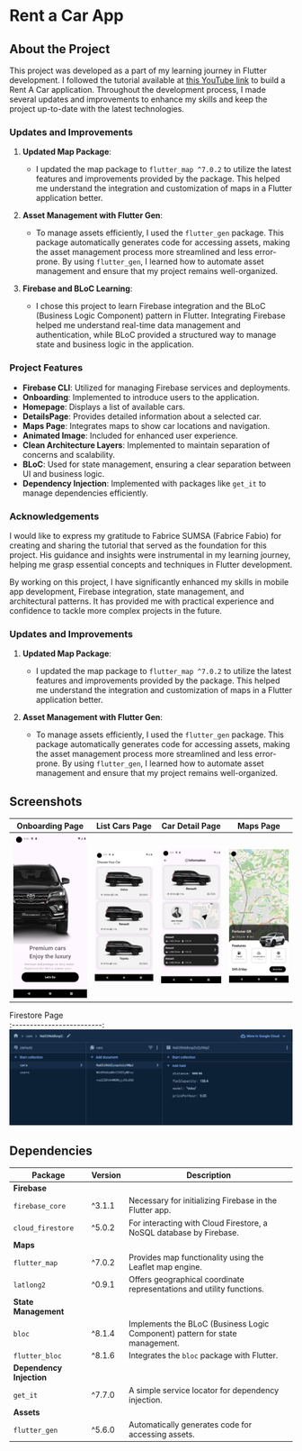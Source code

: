 # Rent a Car App
## About the Project

This project was developed as a part of my learning journey in Flutter development. I followed the tutorial available at [this YouTube link](https://www.youtube.com/watch?v=RKrWgdCUP1U) to build a Rent A Car application. Throughout the development process, I made several updates and improvements to enhance my skills and keep the project up-to-date with the latest technologies.

### Updates and Improvements

1. **Updated Map Package**:
   - I updated the map package to `flutter_map ^7.0.2` to utilize the latest features and improvements provided by the package. This helped me understand the integration and customization of maps in a Flutter application better.

2. **Asset Management with Flutter Gen**:
   - To manage assets efficiently, I used the `flutter_gen` package. This package automatically generates code for accessing assets, making the asset management process more streamlined and less error-prone. By using `flutter_gen`, I learned how to automate asset management and ensure that my project remains well-organized.

3. **Firebase and BLoC Learning**:
   - I chose this project to learn Firebase integration and the BLoC (Business Logic Component) pattern in Flutter. Integrating Firebase helped me understand real-time data management and authentication, while BLoC provided a structured way to manage state and business logic in the application.

### Project Features

- **Firebase CLI**: Utilized for managing Firebase services and deployments.
- **Onboarding**: Implemented to introduce users to the application.
- **Homepage**: Displays a list of available cars.
- **DetailsPage**: Provides detailed information about a selected car.
- **Maps Page**: Integrates maps to show car locations and navigation.
- **Animated Image**: Included for enhanced user experience.
- **Clean Architecture Layers**: Implemented to maintain separation of concerns and scalability.
- **BLoC**: Used for state management, ensuring a clear separation between UI and business logic.
- **Dependency Injection**: Implemented with packages like `get_it` to manage dependencies efficiently.

### Acknowledgements

I would like to express my gratitude to Fabrice SUMSA (Fabrice Fabio) for creating and sharing the tutorial that served as the foundation for this project. His guidance and insights were instrumental in my learning journey, helping me grasp essential concepts and techniques in Flutter development.

By working on this project, I have significantly enhanced my skills in mobile app development, Firebase integration, state management, and architectural patterns. It has provided me with practical experience and confidence to tackle more complex projects in the future.


### Updates and Improvements

1. **Updated Map Package**:
   - I updated the map package to `flutter_map ^7.0.2` to utilize the latest features and improvements provided by the package. This helped me understand the integration and customization of maps in a Flutter application better.

2. **Asset Management with Flutter Gen**:
   - To manage assets efficiently, I used the `flutter_gen` package. This package automatically generates code for accessing assets, making the asset management process more streamlined and less error-prone. By using `flutter_gen`, I learned how to automate asset management and ensure that my project remains well-organized.

## Screenshots

Onboarding Page            | List Cars Page            | Car Detail Page           | Maps Page
:-------------------------:|:-------------------------:|:-------------------------:|:-------------------------:
<img src="https://github.com/NurhayatYurtaslan/rent_a_car_app/blob/main/images/1.png?raw=true" width="200"/> | <img src="https://github.com/NurhayatYurtaslan/rent_a_car_app/blob/main/images/2.png?raw=true" width="200"/> | <img src="https://github.com/NurhayatYurtaslan/rent_a_car_app/blob/main/images/3.png?raw=true" width="200"/> | <img src="https://github.com/NurhayatYurtaslan/rent_a_car_app/blob/main/images/4.png?raw=true" width="200"/> 


Firestore Page                    
:-------------------------:
![](https://github.com/NurhayatYurtaslan/rent_a_car_app/blob/main/images/6.PNG?raw=true)



## Dependencies

| Package             | Version  | Description                                                                 |
|---------------------|----------|-----------------------------------------------------------------------------|
| **Firebase**        |          |                                                                             |
| `firebase_core`     | ^3.1.1   | Necessary for initializing Firebase in the Flutter app.                     |
| `cloud_firestore`   | ^5.0.2   | For interacting with Cloud Firestore, a NoSQL database by Firebase.         |
| **Maps**            |          |                                                                             |
| `flutter_map`       | ^7.0.2   | Provides map functionality using the Leaflet map engine.                    |
| `latlong2`          | ^0.9.1   | Offers geographical coordinate representations and utility functions.       |
| **State Management**|          |                                                                             |
| `bloc`              | ^8.1.4   | Implements the BLoC (Business Logic Component) pattern for state management.|
| `flutter_bloc`      | ^8.1.6   | Integrates the `bloc` package with Flutter.                                 |
| **Dependency Injection**|      |                                                                             |
| `get_it`            | ^7.7.0   | A simple service locator for dependency injection.                          |
| **Assets**          |          |                                                                             |
| `flutter_gen`       | ^5.6.0   | Automatically generates code for accessing assets.                          |


